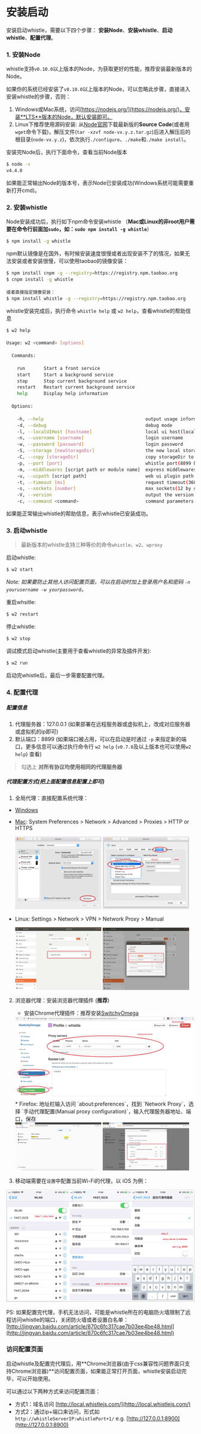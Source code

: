 # 安装启动

安装启动whistle，需要以下四个步骤： **安装Node**、**安装whistle**、**启动whistle**、**配置代理**。

### 1. 安装Node

whistle支持`v0.10.0`以上版本的Node，为获取更好的性能，推荐安装最新版本的Node。

如果你的系统已经安装了`v0.10.0`以上版本的Node，可以忽略此步骤，直接进入安装whistle的步骤，否则：

1. Windows或Mac系统，访问[https://nodejs.org/](https://nodejs.org/)，安装**LTS**版本的Node，默认安装即可。
2. Linux下推荐使用源码安装: 从[Node官网](https://nodejs.org/en/download/)下载最新版的**Source Code**(或者用`wget`命令下载)，解压文件(`tar -xzvf node-vx.y.z.tar.gz`)后进入解压后的根目录(`node-vx.y.z`)，依次执行`./configure`、`./make`和`./make install`。

安装完Node后，执行下面命令，查看当前Node版本

```sh
$ node -v
v4.4.0
```
如果能正常输出Node的版本号，表示Node已安装成功(Windows系统可能需要重新打开cmd)。

### 2. 安装whistle

Node安装成功后，执行如下npm命令安装whistle （**Mac或Linux的非root用户需要在命令行前面加`sudo`，如：`sudo npm install -g whistle`**）

```sh
$ npm install -g whistle
```

npm默认镜像是在国外，有时候安装速度很慢或者出现安装不了的情况，如果无法安装或者安装很慢，可以使用taobao的镜像安装：

```sh
$ npm install cnpm -g --registry=https://registry.npm.taobao.org
$ cnpm install -g whistle

或者直接指定镜像安装：
$ npm install whistle -g --registry=https://registry.npm.taobao.org
```

whistle安装完成后，执行命令 `whistle help` 或 `w2 help`，查看whistle的帮助信息

```sh
$ w2 help

Usage: w2 <command> [options]

  Commands:

    run       Start a front service
    start     Start a background service
    stop      Stop current background service
    restart   Restart current background service
    help      Display help information

  Options:

    -h, --help                                      output usage information
    -d, --debug                                     debug mode
    -l, --localUIHost [hostname]                    local ui host(local.whistlejs.com by default)
    -n, --username [username]                       login username
    -w, --password [password]                       login password
    -S, --storage [newStorageDir]                   the new local storage directory
    -C, --copy [storageDir]                         copy storageDir to newStorageDir
    -p, --port [port]                               whistle port(8899 by default)
    -m, --middlewares [script path or module name]  express middlewares path(as: xx,yy/zz.js)
    -u, --uipath [script path]                      web ui plugin path
    -t, --timeout [ms]                              request timeout(36000 ms by default)
    -s, --sockets [number]                          max sockets(12 by default)
    -V, --version                                   output the version number
    -c, --command <command>                         command parameters ("node --harmony")

```

如果能正常输出whistle的帮助信息，表示whistle已安装成功。


### 3. 启动whistle

>最新版本的whistle支持三种等价的命令`whistle`、`w2`、`wproxy`

启动whistle:
```sh
$ w2 start
```

*Note: 如果要防止其他人访问配置页面，可以在启动时加上登录用户名和密码 `-n yourusername -w yourpassword`。*

重启whsitle:
```sh
$ w2 restart
```

停止whistle:
```sh
$ w2 stop
```

调试模式启动whistle(主要用于查看whistle的异常及插件开发):
```sh
$ w2 run
```

启动完whistle后，最后一步需要配置代理。

### 4. 配置代理

##### 配置信息

1. 代理服务器：127.0.0.1 (如果部署在远程服务器或虚拟机上，改成对应服务器或虚拟机的ip即可)
2. 默认端口：8899 (如果端口被占用，可以在启动是时通过 `-p` 来指定新的端口，更多信息可以通过执行命令行 `w2 help` (`v0.7.0`及以上版本也可以使用`w2 help`) 查看)

> 勾选上 **对所有协议均使用相同的代理服务器**

##### 代理配置方式(把上面配置信息配置上即可)

1. 全局代理：直接配置系统代理：
  * [Windows](http://jingyan.baidu.com/article/0aa22375866c8988cc0d648c.html) 
  * [Mac](http://jingyan.baidu.com/article/a378c960849144b3282830dc.html): System Preferences > Network > Advanced > Proxies > HTTP or HTTPS
    <div>
      <img src='./img/mac-proxy-1.jpg' width='48%' />
      <img src='./img/mac-proxy-2.jpg' width='48%' />
    </div>
  * Linux: Settings > Network > VPN > Network Proxy > Manual

    <div>
      <img src='./img/linux-proxy-1.jpg' width='48%' />
      <img src='./img/linux-proxy-2.jpg' width='48%' />
    </div>

2. 浏览器代理：安装浏览器代理插件 (**推荐**)

	* 安装Chrome代理插件：推荐安装[SwitchyOmega](https://chrome.google.com/webstore/detail/padekgcemlokbadohgkifijomclgjgif)

    <div><img src='./img/switchyomega.jpg' /></div>
	* Firefox: 地址栏输入访问 `about:preferences`，找到 `Network Proxy`，选择 `手动代理配置(Manual proxy configuration)`，输入代理服务器地址、端口，保存

    <div>
      <img src='./img/firefox-proxy-1.jpg' width='48%' />
      <img src='./img/firefox-proxy-2.jpg' width='48%' />
    </div>

3. 移动端需要在`设置`中配置当前Wi-Fi的代理，以 iOS 为例：

  <div><img src='./img/iOS-proxy-all.jpg' /></div>


PS: 如果配置完代理，手机无法访问，可能是whistle所在的电脑防火墙限制了远程访问whistle的端口，关闭防火墙或者设置白名单：[http://jingyan.baidu.com/article/870c6fc317cae7b03ee4be48.html](http://jingyan.baidu.com/article/870c6fc317cae7b03ee4be48.html)


### 访问配置页面

启动whistle及配置完代理后，用**Chrome浏览器(由于css兼容性问题界面只支持Chrome浏览器)**访问配置页面，如果能正常打开页面，whistle安装启动完毕，可以开始使用。

可以通过以下两种方式来访问配置页面：
* 方式1：域名访问 [http://local.whistlejs.com/](http://local.whistlejs.com/)
* 方式2：通过ip+端口来访问，形式如 `http://whistleServerIP:whistlePort+1/` e.g. [http://127.0.0.1:8900](http://127.0.0.1:8900)
